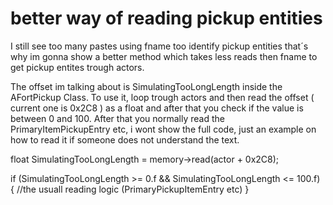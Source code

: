 # better way of reading pickup entities
I still see too many pastes using fname too identify pickup entities that´s why im gonna show
a better method which takes less reads then fname to get pickup entites trough actors.

The offset im talking about is SimulatingTooLongLength inside the AFortPickup Class.
To use it, loop trough actors and then read the offset ( current one is 0x2C8 ) as a float and after that
you check if the value is between 0 and 100. After that you normally read the PrimaryItemPickupEntry etc, 
i wont show the full code, just an example on how to read it if someone does not understand the text.

 float SimulatingTooLongLength = memory->read<float>(actor + 0x2C8);
 
if (SimulatingTooLongLength >= 0.f && SimulatingTooLongLength <= 100.f) {
   //the usuall reading logic (PrimaryPickupItemEntry etc)
 }

